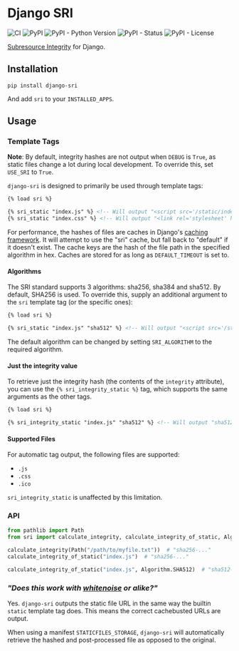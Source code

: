# Django SRI

![CI](https://github.com/RealOrangeOne/django-sri/workflows/CI/badge.svg)
![PyPI](https://img.shields.io/pypi/v/django-sri.svg)
![PyPI - Python Version](https://img.shields.io/pypi/pyversions/django-sri.svg)
![PyPI - Status](https://img.shields.io/pypi/status/django-sri.svg)
![PyPI - License](https://img.shields.io/pypi/l/django-sri.svg)


[Subresource Integrity](https://developer.mozilla.org/en-US/docs/Web/Security/Subresource_Integrity) for Django.


## Installation

```
pip install django-sri
```

And add `sri` to your `INSTALLED_APPS`.

## Usage

### Template Tags

__Note__: By default, integrity hashes are not output when `DEBUG` is `True`, as static files change a lot during local development. To override this, set `USE_SRI` to `True`.

`django-sri` is designed to primarily be used through template tags:

```html
{% load sri %}

{% sri_static "index.js" %} <!-- Will output "<script src='/static/index.js' integrity='sha256-...'></script>" -->
{% sri_static "index.css" %} <!-- Will output "<link rel='stylesheet' href='/static/index.css' integrity='sha256-...'/>" -->
```

For performance, the hashes of files are caches in Django's [caching framework](https://docs.djangoproject.com/en/dev/topics/cache/). It will attempt to use the "sri" cache, but fall back to "default" if it doesn't exist. The cache keys are the hash of the file path in the specified algorithm in hex. Caches are stored for as long as `DEFAULT_TIMEOUT` is set to.

#### Algorithms

The SRI standard supports 3 algorithms: sha256, sha384 and sha512. By default, SHA256 is used. To override this, supply an additional argument to the `sri` template tag (or the specific ones):

```html
{% load sri %}

{% sri_static "index.js" "sha512" %} <!-- Will output "<script src='/static/index.js' integrity='sha512-...'></script>" -->
```

The default algorithm can be changed by setting `SRI_ALGORITHM` to the required algorithm.

#### Just the integrity value

To retrieve just the integrity hash (the contents of the `integrity` attribute), you can use the `{% sri_integrity_static %}` tag, which supports the same arguments as the other tags.

```html
{% load sri %}

{% sri_integrity_static "index.js" "sha512" %} <!-- Will output "sha512-..." -->
```

#### Supported Files

For automatic tag output, the following files are supported:

- `.js`
- `.css`
- `.ico`

`sri_integrity_static` is unaffected by this limitation.

### API

```python
from pathlib import Path
from sri import calculate_integrity, calculate_integrity_of_static, Algorithm

calculate_integrity(Path("/path/to/myfile.txt"))  # "sha256-..."
calculate_integrity_of_static("index.js")  # "sha256-..."

calculate_integrity_of_static("index.js", Algorithm.SHA512)  # "sha512-..."
```

### _"Does this work with [whitenoise](https://whitenoise.evans.io/en/stable/) or alike?"_

Yes. `django-sri` outputs the static file URL in the same way the builtin `static` template tag does. This means the correct cachebusted URLs are output.

When using a manifest `STATICFILES_STORAGE`, `django-sri` will automatically retrieve the hashed and post-processed file as opposed to the original.
